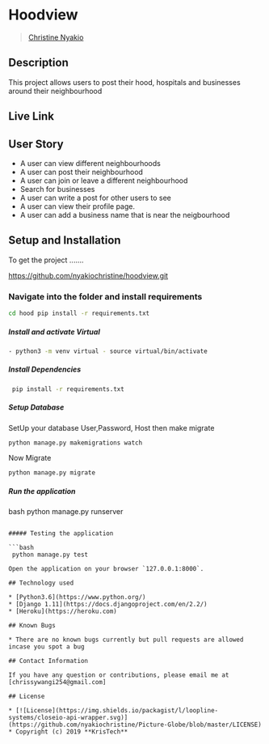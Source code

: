 # Hoodview

>[Christine Nyakio](https://github.com/nyakiochristine)  
  
## Description  

This project allows users to post their hood, hospitals and businesses around their neighbourhood

## Live Link  
  
## User Story  
  
* A user can view different neighbourhoods  
* A user can post their neighbourhood
* A user can join or leave a different neighbourhood  
* Search for businesses  
* A user can write a post for other users to see
* A user can view their profile page.
* A user can add a business name that is near the neigbourhood
  
## Setup and Installation  

To get the project .......  

<https://github.com/nyakiochristine/hoodview.git>

### Navigate into the folder and install requirements  

 ```bash
 cd hood pip install -r requirements.txt 
 ```

##### Install and activate Virtual  

```bash
- python3 -m venv virtual - source virtual/bin/activate
```

##### Install Dependencies  

```bash
 pip install -r requirements.txt 
```

##### Setup Database  

  SetUp your database User,Password, Host then make migrate  

 ```bash
python manage.py makemigrations watch
 ```

 Now Migrate

```bash
python manage.py migrate 
```

##### Run the application

bash
python manage.py runserver

```

##### Testing the application  

```bash
 python manage.py test 

Open the application on your browser `127.0.0.1:8000`.  
  
## Technology used  
  
* [Python3.6](https://www.python.org/)  
* [Django 1.11](https://docs.djangoproject.com/en/2.2/)  
* [Heroku](https://heroku.com)  

## Known Bugs

* There are no known bugs currently but pull requests are allowed incase you spot a bug  
  
## Contact Information

If you have any question or contributions, please email me at [chrissywangi254@gmail.com]  
  
## License

* [![License](https://img.shields.io/packagist/l/loopline-systems/closeio-api-wrapper.svg)](https://github.com/nyakiochristine/Picture-Globe/blob/master/LICENSE)  
* Copyright (c) 2019 **KrisTech**
